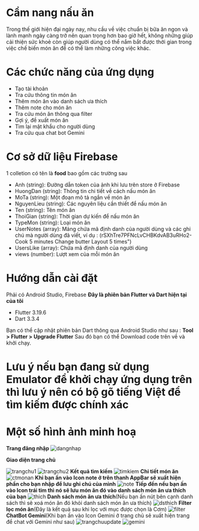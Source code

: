 # Cẩm nang nấu ăn

Trong thế giới hiện đại ngày nay, nhu cầu về việc chuẩn bị bữa ăn ngon và lành mạnh ngày càng trở nên quan trọng hơn bao giờ hết, không những giúp cải thiện sức khoẻ còn giúp người dùng có thể nắm bắt được thời gian trong việc chế biến món ăn để có thể làm những công việc khác.


# Các chức năng của ứng dụng
- Tạo tài khoản
- Tra cứu thông tin món ăn
- Thêm món ăn vào danh sách ưa thích
- Thêm note cho món ăn
- Tra cứu món ăn thông qua filter
- Gợi ý, đề xuất món ăn 
- Tìm lại mật khẩu cho người dùng
- Tra cứu qua chat bot Gemini
# Cơ sở dữ liệu Firebase
 1 colletion có tên là **food** bao gồm các trường sau
- Anh (string): Đường dẫn token của ảnh khi lưu trên store ở Firebase
- HuongDan (string): Thông tin chi tiết về cách nấu món ăn
- MoTa (string): Một đoạn mô tả ngắn về món ăn
- NguyenLieu (string): Các nguyên liệu cần thiết để nấu món ăn
- Ten (string): Tên món ăn
- ThoiGian (string): Thời gian dự kiến để nấu món ăn
- TypeMon (string): Loại món ăn
- UserNotes (array): Mảng chứa mã định danh của người dùng và các ghi chú mà người dùng đã viết, ví dụ : (rSXhTre7PFNcLvCHBKdvAB3uRHo2-Cook 5 minutes Change butter Layout 5 times")
- UsersLike (array): Chứa mã định danh của người dùng
- views (number): Lượt xem của mỗi món ăn
# Hướng dẫn cài đặt
Phải có Android Studio, Firebase
**Đây là phiên bản Flutter và Dart hiện tại của tôi**
- Flutter 3.19.6  
- Dart 3.3.4 

Bạn có thể cập nhật phiên bản Dart thông qua Android Studio như sau : **Tool > Flutter > Upgrade Flutter**
Sau đó bạn có thể Download code trên về và khởi chạy.
# Lưu ý nếu bạn đang sử dụng Emulator để khởi chạy ứng dụng trên thì lưu ý nên có bộ gõ tiếng Việt để tìm kiếm được chính xác
# Một số hình ảnh minh hoạ
**Trang đăng nhập**
![dangnhap](https://firebasestorage.googleapis.com/v0/b/camnangnauan-edaf6.appspot.com/o/dangnhap.png?alt=media&token=825944ae-4687-4c53-8493-cc8c2a42ed3c)

**Giao diện trang chủ**

![trangchu1](https://firebasestorage.googleapis.com/v0/b/camnangnauan-edaf6.appspot.com/o/trangchu1.png?alt=media&token=8fdf344f-52a0-401c-b3e0-474ee72ae8e1)
![trangchu2](https://firebasestorage.googleapis.com/v0/b/camnangnauan-edaf6.appspot.com/o/trangchu2.png?alt=media&token=8405cae6-4345-479e-8e1a-6327784236ec)
**Kết quả tìm kiếm**
![timkiem](https://firebasestorage.googleapis.com/v0/b/camnangnauan-edaf6.appspot.com/o/timkiem.png?alt=media&token=529e026a-9fe2-46dc-85c4-b6306f157a36)
**Chi tiết món ăn**
![ctmonan](https://firebasestorage.googleapis.com/v0/b/camnangnauan-edaf6.appspot.com/o/chitietmonan.png?alt=media&token=6e3784f8-fbe0-4867-b1f0-fdb2a2bc424b)
**Khi bạn ấn vào Icon note ở trên thanh AppBar sẽ xuất hiện phần cho bạn nhập để lưu ghi chú của mình**
![note](https://firebasestorage.googleapis.com/v0/b/camnangnauan-edaf6.appspot.com/o/takenote.png?alt=media&token=45531aa1-d009-4d0f-9b02-e43bcb3dbe6c)
**Tiếp đến nếu bạn ấn vào Icon trái tim thì nó sẽ lưu món ăn đó vào danh sách món ăn ưa thích của bạn**
![thich](https://firebasestorage.googleapis.com/v0/b/camnangnauan-edaf6.appspot.com/o/thich.png?alt=media&token=07a59898-e296-4bac-8940-c864f79f76a0)
**Danh sách món ăn ưa thích**(Nếu bạn ấn nút bên cạnh danh sách thì sẽ xoá món ăn đó khỏi danh sách món ăn ưa thích)
![dsthich](https://firebasestorage.googleapis.com/v0/b/camnangnauan-edaf6.appspot.com/o/dsthich.png?alt=media&token=6b4dd416-bbff-4436-8579-abd4b6893f5d)
**Filter lọc món ăn**(Đây là kết quả sau khi lọc với mục được chọn là Cơm)
![filter](https://firebasestorage.googleapis.com/v0/b/camnangnauan-edaf6.appspot.com/o/filter.png?alt=media&token=1ebdcab5-b506-4d05-ba64-bd2dae039985)
**ChatBot Gemini**(Khi bạn ấn vào Icon Gemini ở trang chủ sẽ xuất hiện trang để chat với Gemini như sau)
![trangchuupdate](https://firebasestorage.googleapis.com/v0/b/camnangnauan-edaf6.appspot.com/o/trangchuupdate.png?alt=media&token=e00c26fc-2f8c-4f07-a1ae-c6e1587607f7)
![gemini](https://firebasestorage.googleapis.com/v0/b/camnangnauan-edaf6.appspot.com/o/gemini.png?alt=media&token=1ea10cc6-02e4-4216-a470-250138e73051)

